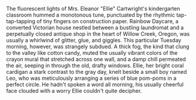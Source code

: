 The fluorescent lights of Mrs. Eleanor "Ellie" Cartwright's kindergarten classroom hummed a monotonous tune, punctuated by the rhythmic tap-tap-tapping of tiny fingers on construction paper.  Rainbow Daycare, a converted Victorian house nestled between a bustling laundromat and a perpetually closed antique shop in the heart of Willow Creek, Oregon, was usually a whirlwind of glitter, glue, and giggles. This particular Tuesday morning, however, was strangely subdued. A thick fog, the kind that clung to the valley like cotton candy, muted the usually vibrant colors of the crayon mural that stretched across one wall, and a damp chill permeated the air, seeping in through the old, drafty windows.  Ellie, her bright coral cardigan a stark contrast to the gray day, knelt beside a small boy named Leo, who was meticulously arranging a series of blue pom-poms in a perfect circle. He hadn't spoken a word all morning, his usually cheerful face clouded with a worry Ellie couldn't quite decipher.
